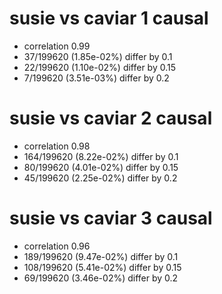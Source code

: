 # susie vs caviar  1 causal

- correlation 0.99
- 37/199620 (1.85e-02%) differ by 0.1
- 22/199620 (1.10e-02%) differ by 0.15
- 7/199620 (3.51e-03%) differ by 0.2


# susie vs caviar  2 causal

- correlation 0.98
- 164/199620 (8.22e-02%) differ by 0.1
- 80/199620 (4.01e-02%) differ by 0.15
- 45/199620 (2.25e-02%) differ by 0.2


# susie vs caviar  3 causal

- correlation 0.96
- 189/199620 (9.47e-02%) differ by 0.1
- 108/199620 (5.41e-02%) differ by 0.15
- 69/199620 (3.46e-02%) differ by 0.2


